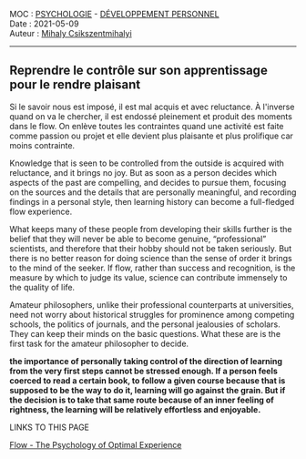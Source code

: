 MOC : [PSYCHOLOGIE](https://notes.eliottmeunier.com/3+GARDEN/Notes/PSYCHOLOGIE) - [DÉVELOPPEMENT PERSONNEL](https://notes.eliottmeunier.com/3+GARDEN/Notes/D%C3%89VELOPPEMENT+PERSONNEL)  
Date : 2021-05-09  
Auteur : [Mihaly Csikszentmihalyi](https://notes.eliottmeunier.com/3+GARDEN/Notes/Mihaly+Csikszentmihalyi)

---

## Reprendre le contrôle sur son apprentissage pour le rendre plaisant

Si le savoir nous est imposé, il est mal acquis et avec reluctance. À l'inverse quand on va le chercher, il est endossé pleinement et produit des moments dans le flow. On enlève toutes les contraintes quand une activité est faite comme passion ou projet et elle devient plus plaisante et plus prolifique car moins contrainte.

Knowledge that is seen to be controlled from the outside is acquired with reluctance, and it brings no joy. But as soon as a person decides which aspects of the past are compelling, and decides to pursue them, focusing on the sources and the details that are personally meaningful, and recording findings in a personal style, then learning history can become a full-fledged flow experience.

What keeps many of these people from developing their skills further is the belief that they will never be able to become genuine, “professional” scientists, and therefore that their hobby should not be taken seriously. But there is no better reason for doing science than the sense of order it brings to the mind of the seeker. If flow, rather than success and recognition, is the measure by which to judge its value, science can contribute immensely to the quality of life.

Amateur philosophers, unlike their professional counterparts at universities, need not worry about historical struggles for prominence among competing schools, the politics of journals, and the personal jealousies of scholars. They can keep their minds on the basic questions. What these are is the first task for the amateur philosopher to decide.

**the importance of personally taking control of the direction of learning from the very first steps cannot be stressed enough. If a person feels coerced to read a certain book, to follow a given course because that is supposed to be the way to do it, learning will go against the grain. But if the decision is to take that same route because of an inner feeling of rightness, the learning will be relatively effortless and enjoyable.**

LINKS TO THIS PAGE

[Flow - The Psychology of Optimal Experience](https://notes.eliottmeunier.com/3+GARDEN/Notes/Flow+-+The+Psychology+of+Optimal+Experience)